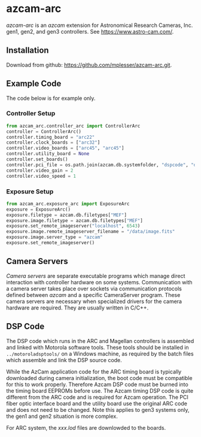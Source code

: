 # azcam-arc

*azcam-arc* is an *azcam* extension for Astronomical Research Cameras, Inc. gen1, gen2, and gen3 controllers. See https://www.astro-cam.com/.

## Installation

Download from github: https://github.com/mplesser/azcam-arc.git.

## Example Code

The code below is for example only.

### Controller Setup
```python
from azcam_arc.controller_arc import ControllerArc
controller = ControllerArc()
controller.timing_board = "arc22"
controller.clock_boards = ["arc32"]
controller.video_boards = ["arc45", "arc45"]
controller.utility_board = None
controller.set_boards()
controller.pci_file = os.path.join(azcam.db.systemfolder, "dspcode", "dsppci3", "pci3.lod")
controller.video_gain = 2
controller.video_speed = 1
```

### Exposure Setup
```python
from azcam_arc.exposure_arc import ExposureArc
exposure = ExposureArc()
exposure.filetype = azcam.db.filetypes["MEF"]
exposure.image.filetype = azcam.db.filetypes["MEF"]
exposure.set_remote_imageserver("localhost", 6543)
exposure.image.remote_imageserver_filename = "/data/image.fits"
exposure.image.server_type = "azcam"
exposure.set_remote_imageserver()
```

## Camera Servers
*Camera servers* are separate executable programs which manage direct interaction with 
controller hardware on some systems. Communication with a camera server takes place over sockets via 
communication protocols defined between *azcam* and a specific CameraServer program. These 
camera servers are necessary when specialized drivers for the camera hardware are required.  They are 
usually written in C/C++. 

## DSP Code
The DSP code which runs in the ARC and Magellan controllers is assembled and linked with
Motorola software tools. These tools should be installed in `../motoroladsptools/` on a
Windows machine, as required by the batch files which assemble and link the DSP source code.

While the AzCam application code for the ARC timing board is typically downloaded during
camera initialization, the boot code must be compatible for this to work properly. Therefore
Azcam DSP code must be burned into the timing board EEPROMs before use. The Azcam timing DSP code
is quite different from the ARC code and is required for Azcam operation. The PCI fiber optic
interface board and the utility board use the original ARC code and does not need to be changed.
Note this applies to gen3 systems only, the gen1 and gen2 situation is more complex.

For ARC system, the *xxx.lod* files are downlowded to the boards.
